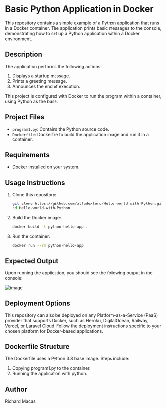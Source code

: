 # Basic Python Application in Docker

This repository contains a simple example of a Python application that runs in a Docker container. The application prints basic messages to the console, demonstrating how to set up a Python application within a Docker environment.

## Description

The application performs the following actions:
1. Displays a startup message.
2. Prints a greeting message.
3. Announces the end of execution.

This project is configured with Docker to run the program within a container, using Python as the base.

## Project Files

- `program1.py`: Contains the Python source code.
- `Dockerfile`: Dockerfile to build the application image and run it in a container.

## Requirements

- [Docker](https://www.docker.com/get-started) installed on your system.

## Usage Instructions

1. Clone this repository:
   ```bash
   git clone https://github.com/alfadexters/Hello-world-with-Python.git
   cd Hello-world-with-Python
2. Build the Docker image:
   ```bash
   docker build -t python-hello-app .
3. Run the container:
   ```bash
   docker run --rm python-hello-app
## Expected Output
Upon running the application, you should see the following output in the console:

![image](https://github.com/user-attachments/assets/405682cb-408f-4ccf-b069-352048a2ee2b)
## Deployment Options
This repository can also be deployed on any Platform-as-a-Service (PaaS) provider that supports Docker, such as Heroku, DigitalOcean, Railway, Vercel, or Laravel Cloud. Follow the deployment instructions specific to your chosen platform for Docker-based applications.
## Dockerfile Structure
The Dockerfile uses a Python 3.8 base image. Steps include:
1. Copying program1.py to the container.
2. Running the application with python.
## Author
Richard Macas
